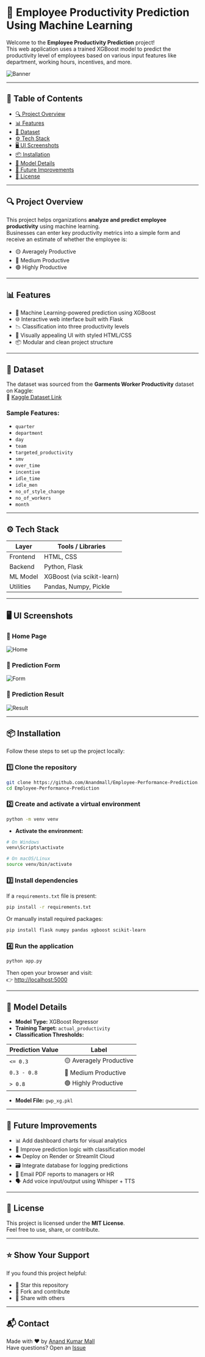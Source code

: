 # 🚀 Employee Productivity Prediction Using Machine Learning

Welcome to the **Employee Productivity Prediction** project!  
This web application uses a trained XGBoost model to predict the productivity level of employees based on various input features like department, working hours, incentives, and more.

![Banner](static/banner.png)

---

## 📌 Table of Contents

- [🔍 Project Overview](#-project-overview)
- [📊 Features](#-features)
- [📁 Dataset](#-dataset)
- [⚙️ Tech Stack](#️-tech-stack)
- [🖥️ UI Screenshots](#️-ui-screenshots)
- [📦 Installation](#-installation)
- [🧠 Model Details](#-model-details)
- [📌 Future Improvements](#-future-improvements)
- [📃 License](#-license)

---

## 🔍 Project Overview

This project helps organizations **analyze and predict employee productivity** using machine learning.  
Businesses can enter key productivity metrics into a simple form and receive an estimate of whether the employee is:

- 🟡 Averagely Productive
- 🔵 Medium Productive
- 🟢 Highly Productive

---

## 📊 Features

- 🔮 Machine Learning-powered prediction using XGBoost
- 🌐 Interactive web interface built with Flask
- 📉 Classification into three productivity levels
- 🎨 Visually appealing UI with styled HTML/CSS
- 📦 Modular and clean project structure

---

## 📁 Dataset

The dataset was sourced from the **Garments Worker Productivity** dataset on Kaggle:  
📎 [Kaggle Dataset Link](https://www.kaggle.com/datasets/rameshreddyranam/garments-worker-productivity)

### Sample Features:
- `quarter`
- `department`
- `day`
- `team`
- `targeted_productivity`
- `smv`
- `over_time`
- `incentive`
- `idle_time`
- `idle_men`
- `no_of_style_change`
- `no_of_workers`
- `month`

---

## ⚙️ Tech Stack

| Layer       | Tools / Libraries                      |
|-------------|----------------------------------------|
| Frontend    | HTML, CSS                              |
| Backend     | Python, Flask                          |
| ML Model    | XGBoost (via scikit-learn)             |
| Utilities   | Pandas, Numpy, Pickle                  |

---

## 🖥️ UI Screenshots

### 🔸 Home Page
![Home](Flask/static/about.png)

### 🔸 Prediction Form
![Form](Flask/static/form.png)

### 🔸 Prediction Result
![Result](Flask/static/result.png)

---

## 📦 Installation

Follow these steps to set up the project locally:

### 1️⃣ Clone the repository

```bash
git clone https://github.com/Anandmall/Employee-Performance-Prediction.git
cd Employee-Performance-Prediction
```

### 2️⃣ Create and activate a virtual environment

```bash
python -m venv venv
```

- **Activate the environment:**

```bash
# On Windows
venv\Scripts\activate

# On macOS/Linux
source venv/bin/activate
```

### 3️⃣ Install dependencies

If a `requirements.txt` file is present:

```bash
pip install -r requirements.txt
```

Or manually install required packages:

```bash
pip install flask numpy pandas xgboost scikit-learn
```

### 4️⃣ Run the application

```bash
python app.py
```

Then open your browser and visit:  
👉 [http://localhost:5000](http://localhost:5000)

---

## 🧠 Model Details

- **Model Type:** XGBoost Regressor
- **Training Target:** `actual_productivity`
- **Classification Thresholds:**

| Prediction Value | Label                    |
|------------------|---------------------------|
| `<= 0.3`         | 🟡 Averagely Productive    |
| `0.3 - 0.8`      | 🔵 Medium Productive       |
| `> 0.8`          | 🟢 Highly Productive       |

- **Model File:** `gwp_xg.pkl`

---

## 📌 Future Improvements

- 📊 Add dashboard charts for visual analytics
- 🧠 Improve prediction logic with classification model
- ☁️ Deploy on Render or Streamlit Cloud
- 🗃️ Integrate database for logging predictions
- 📧 Email PDF reports to managers or HR
- 🗣️ Add voice input/output using Whisper + TTS

---

## 📃 License

This project is licensed under the **MIT License**.  
Feel free to use, share, or contribute.

---

## ⭐ Show Your Support

If you found this project helpful:

- 🌟 Star this repository
- 🍴 Fork and contribute
- 📣 Share with others

---

## 📬 Contact

Made with ❤️ by [Anand Kumar Mall](https://github.com/Anandmall)  
Have questions? Open an [Issue](https://github.com/Anandmall/Employee-Performance-Prediction/issues)

